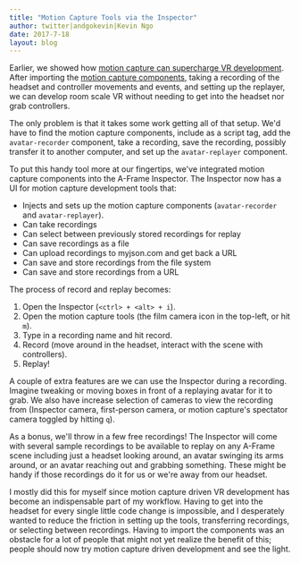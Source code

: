 ```yaml
---
title: "Motion Capture Tools via the Inspector"
author: twitter|andgokevin|Kevin Ngo
date: 2017-7-18
layout: blog
---
```


[components]: https://github.com/dmarcos/aframe-motion-capture/

Earlier, we showed how [motion capture can supercharge VR
development](./motion-capture.md). After importing the [motion capture
components][components], taking a recording of the headset and controller
movements and events, and setting up the replayer, we can develop room scale VR
without needing to get into the headset nor grab controllers.

The only problem is that it takes some work getting all of that setup. We'd
have to find the motion capture components, include as a script tag, add the
`avatar-recorder` component, take a recording, save the recording, possibly
transfer it to another computer, and set up the `avatar-replayer` component.

To put this handy tool more at our fingertips, we've integrated motion capture
components into the A-Frame Inspector. The Inspector now has a UI for motion
capture development tools that:

- Injects and sets up the motion capture components (`avatar-recorder` and `avatar-replayer`).
- Can take recordings
- Can select between previously stored recordings for replay
- Can save recordings as a file
- Can upload recordings to myjson.com and get back a URL
- Can save and store recordings from the file system
- Can save and store recordings from a URL

The process of record and replay becomes:

1. Open the Inspector (`<ctrl> + <alt> + i`).
2. Open the motion capture tools (the film camera icon in the top-left, or hit `m`).
3. Type in a recording name and hit record.
4. Record (move around in the headset, interact with the scene with controllers).
5. Replay!

A couple of extra features are we can use the Inspector during a recording.
Imagine tweaking or moving boxes in front of a replaying avatar for it to grab.
We also have increase selection of cameras to view the recording from
(Inspector camera, first-person camera, or motion capture's spectator camera
toggled by hitting `q`).

As a bonus, we'll throw in a few free recordings! The Inspector will come with
several sample recordings to be available to replay on any A-Frame scene
including just a headset looking around, an avatar swinging its arms around, or
an avatar reaching out and grabbing something. These might be handy if those
recordings do it for us or we're away from our headset.

I mostly did this for myself since motion capture driven VR development has
become an indispensable part of my workflow. Having to get into the headset for
every single little code change is impossible, and I desperately wanted to
reduce the friction in setting up the tools, transferring recordings, or
selecting between recordings. Having to import the components was an obstacle
for a lot of people that might not yet realize the benefit of this; people
should now try motion capture driven development and see the light.
